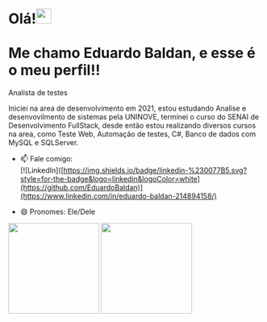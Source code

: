 <h1 align="left">Olá!<img src="https://raw.githubusercontent.com/kaueMarques/kaueMarques/master/hi.gif" height="30px"><br><br>Me chamo Eduardo Baldan, e esse é o meu perfil!!</h1
  
  Analista de testes
  
  Iniciei na area de desenvolvimento em 2021, estou estudando Analise e desenvovilmento de sistemas pela UNINOVE, terminei o curso do SENAI de Desenvolvimento FullStack, desde então estou realizando diversos cursos na area, como Teste Web, Automação de testes, C#, Banco de dados com MySQL e SQLServer.


- 📫 Fale comigo:
<br>[![LinkedIn]([https://img.shields.io/badge/linkedin-%230077B5.svg?style=for-the-badge&logo=linkedin&logoColor=white](https://github.com/EduardoBaldan)](https://www.linkedin.com/in/eduardo-baldan-214894158/)

- 😄 Pronomes: Ele/Dele

<img height="180em" src="https://github-readme-stats.vercel.app/api?username=EduardoBaldan&count_private=true&show_icons=true&include_all_commits=true&theme=github_dark"/>
<img height="180em" src="https://github-readme-stats.vercel.app/api/top-langs/?username=EduardoBaldan&layout=compact&langs_count=10&theme=github_dark"/>



